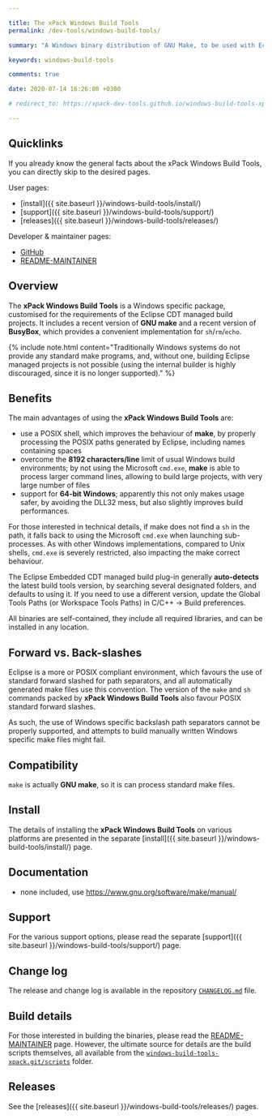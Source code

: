 ```yaml
---

title: The xPack Windows Build Tools
permalink: /dev-tools/windows-build-tools/

summary: "A Windows binary distribution of GNU Make, to be used with Eclipse Embedded CDT."

keywords: windows-build-tools

comments: true

date: 2020-07-14 16:26:00 +0300

# redirect_to: https://xpack-dev-tools.github.io/windows-build-tools-xpack/

---
```


## Quicklinks

If you already know the general facts about the xPack Windows Build Tools, you can
directly skip to the desired pages.

User pages:

- [install]({{ site.baseurl }}/windows-build-tools/install/)
- [support]({{ site.baseurl }}/windows-build-tools/support/)
- [releases]({{ site.baseurl }}/windows-build-tools/releases/)

Developer & maintainer pages:

- [GitHub](https://github.com/xpack-dev-tools/windows-build-tools-xpack/)
- [README-MAINTAINER](https://github.com/xpack-dev-tools/windows-build-tools-xpack/blob/xpack/README-MAINTAINER.md)

## Overview

The **xPack Windows Build Tools** is a Windows specific package,
customised for the requirements of the Eclipse CDT managed build
projects. It includes a recent version of **GNU make** and a recent
version of **BusyBox**, which provides a convenient implementation
for `sh`/`rm`/`echo`.

{% include note.html content="Traditionally Windows systems do not
provide any standard make programs, and, without one, building Eclipse
managed projects is not possible (using the internal builder is highly
discouraged, since it is no longer supported)." %}

## Benefits

The main advantages of using the **xPack Windows Build Tools** are:

- use a POSIX shell, which improves the behaviour
of **make**, by properly processing the POSIX paths generated by Eclipse,
including names containing spaces
- overcome the **8192 characters/line** limit of usual Windows build
environments; by not using the Microsoft `cmd.exe`, **make** is able to process
larger command lines, allowing to build large projects, with very large
number of files
- support for **64-bit Windows**; apparently this not only makes usage
safer, by avoiding the DLL32 mess, but also slightly improves build
performances.

For those interested in technical details, if make does not find a `sh`
in the path, it falls back to using the Microsoft `cmd.exe` when launching
sub-processes. As with other Windows implementations, compared to Unix
shells, `cmd.exe` is severely restricted, also impacting the make correct
behaviour.

The Eclipse Embedded CDT managed build plug-in generally **auto-detects**
the latest build tools version, by searching several designated folders,
and defaults to using it. If you need to use a different version, update
the Global Tools Paths (or Workspace Tools Paths) in C/C++ → Build preferences.

All binaries are self-contained, they include all required libraries,
and can be installed in any location.

## Forward vs. Back-slashes

Eclipse is a more or POSIX compliant environment, which favours the use of
standard forward slashed for path separators, and all automatically
generated make files use this convention. The version of the `make` and
`sh` commands packed by **xPack Windows Build Tools** also favour
POSIX standard forward slashes.

As such, the use of Windows specific backslash path separators cannot be
properly supported, and attempts to build manually written Windows
specific make files might fail.

## Compatibility

`make` is actually **GNU make**, so it is can process standard make files.

## Install

The details of installing the **xPack Windows Build Tools** on various
platforms are presented in the separate
[install]({{ site.baseurl }}/windows-build-tools/install/) page.

## Documentation

- none included, use https://www.gnu.org/software/make/manual/

## Support

For the various support options, please read the separate
[support]({{ site.baseurl }}/windows-build-tools/support/) page.

## Change log

The release and change log is available in the repository
[`CHANGELOG.md`](https://github.com/xpack-dev-tools/windows-build-tools-xpack/blob/xpack/CHANGELOG.md) file.

## Build details

For those interested in building the binaries, please read the
[README-MAINTAINER](https://github.com/xpack-dev-tools/windows-build-tools-xpack/blob/xpack/README-MAINTAINER.md)
page.
However, the ultimate source for details are the build scripts themselves,
all available from the
[`windows-build-tools-xpack.git/scripts`](https://github.com/xpack-dev-tools/windows-build-tools-xpack/tree/xpack/scripts/)
folder.

## Releases

See the [releases]({{ site.baseurl }}/windows-build-tools/releases/) pages.
